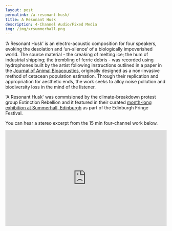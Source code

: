 ```yaml
---
layout: post
permalink: /a-resonant-husk/
title: A Resonant Husk
description: 4-Channel Audio/Fixed Media
img: /img/xrsummerhall.png
---
```


‘A Resonant Husk’ is an electro-acoustic composition for four speakers, evoking the desolation and ‘un-silence’ of a biologically impoverished world. The source material - the creaking of melting ice; the hum of industrial shipping; the trembling of ferric debris - was recorded using hydrophones built by the artist following instructions outlined in a paper in the [Journal of Animal Bioacoustics](http://asa.scitation.org/doi/pdf/10.1121/1.3573502?class=pdf), originally designed as a non-invasive method of  cetacean population estimation. Through their replication and appropriation for aesthetic ends, the work seeks to alloy noise pollution and biodiversity loss in the mind of the listener.

'A Resonant Husk' was commisioned by the climate-breakdown protest group Extinction Rebellion and it featured in their curated [month-long exhibition at Summerhall, Edinburgh](https://festival19.summerhall.co.uk/exhibition/extinction-rebellion/) as part of the Edinburgh Fringe Festival.

You can hear a stereo excerpt from the 15 min four-channel work below.

<iframe width="100%" height="300" scrolling="no" frameborder="no" allow="autoplay" src="https://w.soundcloud.com/player/?url=https%3A//api.soundcloud.com/tracks/656380436%3Fsecret_token%3Ds-fkyH4&color=%23ff5500&auto_play=false&hide_related=false&show_comments=true&show_user=true&show_reposts=false&show_teaser=true&visual=true"></iframe>
